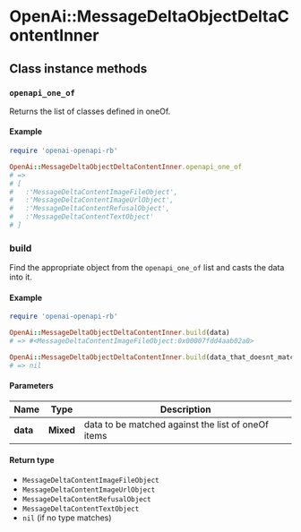 # OpenAi::MessageDeltaObjectDeltaContentInner

## Class instance methods

### `openapi_one_of`

Returns the list of classes defined in oneOf.

#### Example

```ruby
require 'openai-openapi-rb'

OpenAi::MessageDeltaObjectDeltaContentInner.openapi_one_of
# =>
# [
#   :'MessageDeltaContentImageFileObject',
#   :'MessageDeltaContentImageUrlObject',
#   :'MessageDeltaContentRefusalObject',
#   :'MessageDeltaContentTextObject'
# ]
```

### build

Find the appropriate object from the `openapi_one_of` list and casts the data into it.

#### Example

```ruby
require 'openai-openapi-rb'

OpenAi::MessageDeltaObjectDeltaContentInner.build(data)
# => #<MessageDeltaContentImageFileObject:0x00007fdd4aab02a0>

OpenAi::MessageDeltaObjectDeltaContentInner.build(data_that_doesnt_match)
# => nil
```

#### Parameters

| Name | Type | Description |
| ---- | ---- | ----------- |
| **data** | **Mixed** | data to be matched against the list of oneOf items |

#### Return type

- `MessageDeltaContentImageFileObject`
- `MessageDeltaContentImageUrlObject`
- `MessageDeltaContentRefusalObject`
- `MessageDeltaContentTextObject`
- `nil` (if no type matches)

